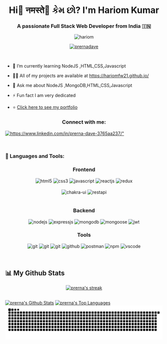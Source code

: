 <h1 align="center">Hi👋 नमस्ते🙏 કેમ છો? I'm Hariom Kumar</h1>
<h3 align="center">A passionate Full Stack Web Developer from India 🇮🇳 </h3>

<p align="center"> <img src="https://komarev.com/ghpvc/?username=prernadave&label=Profile%20views&color=0e75b6&style=flat" alt="hariom" /> </p>

<p align="center"> <a href="https://github.com/ryo-ma/github-profile-trophy"><img src="https://github-profile-trophy.vercel.app/?username=prernadave" alt="prernadave" /></a> </p>

<p align="center"> <a href="https://twitter.com/" target="blank"><img src="https://img.shields.io/twitter/follow/?logo=twitter&style=for-the-badge" alt="" /></a> </p>

- 🌱 I’m currently learning NodeJS ,HTML,CSS,Javascript

- 👨‍💻 All of my projects are available at https://hariomfw21.github.io/

- 💬 Ask me about NodeJS ,MongoDB,HTML,CSS,Javascript

- ⚡ Fun fact I am very dedicated

- ⭐ <a href="https://hariomfw21.github.io/">Click here to see my portfolio</a>







<h3 align="center">Connect with me:</h3>
<p align="left">
<a href="https://www.linkedin.com/in/hariomkr/ target="blank"><img align="center" src="https://raw.githubusercontent.com/rahuldkjain/github-profile-readme-generator/master/src/images/icons/Social/linked-in-alt.svg" alt=https://www.linkedin.com/in/prerna-dave-3765aa237/" height="30" width="40" /></a>
</p>

<br/>

<h3 align="left">🚀 Languages and Tools:</h3>
<div align="center">
 
 <div align="center"><h3 align="center">Frontend</h3>
<img src="https://img.shields.io/badge/html5-%23E34F26.svg?style=for-the-badge&logo=html5&logoColor=white" align="center" alt="html5">
<img src = "https://img.shields.io/badge/css3-%231572B6.svg?style=for-the-badge&logo=css3&logoColor=white" align="center" alt="css3">
<img src ="https://img.shields.io/badge/javascript-%23323330.svg?style=for-the-badge&logo=javascript&logoColor=%23F7DF1E" align="center" alt="javascript">
<img src="https://img.shields.io/badge/React-20232A?style=for-the-badge&logo=react&logoColor=61DAFB"  align="center" alt="reactjs" />
<img src="https://img.shields.io/badge/Redux-593D88?style=for-the-badge&logo=redux&logoColor=white"  align="center" alt="redux" />

<br/>
<br/>
  <img src = "https://img.shields.io/badge/chakra ui-%234ED1C5.svg?style=for-the-badge&logo=chakraui&logoColor=white" align="center" alt="chakra-ui"/>
  <img src="https://img.shields.io/badge/rest api-%23000000.svg?style=for-the-badge&logo=flask&logoColor=white" align="center" alt="restapi"/>
  
</div>
 <br/>
  <div align="center"><h3 align="center">Backend</h3> 
<img src="https://img.shields.io/badge/Node.js-339933?style=for-the-badge&logo=nodedotjs&logoColor=white" align="center" alt="nodejs" />
<img src="https://img.shields.io/badge/Express.js-000000?style=for-the-badge&logo=express&logoColor=white" align="center" alt="expressjs"/>
<img src="https://img.shields.io/badge/MongoDB-4EA94B?style=for-the-badge&logo=mongodb&logoColor=white" align="center" alt="mongodb"/>
<img src="https://img.shields.io/badge/mongoose-%2300f.svg?style=for-the-badge&logo=fastify&logoColor=white" align="center" alt="mongoose"/>
   <img src="https://img.shields.io/badge/JWT-black?style=for-the-badge&logo=JSON%20web%20tokens" align="center" alt="jwt"/>
 </div>
  <div align="center"><h3 align="center">Tools</h3> 
   <img src="https://img.shields.io/badge/heroku-%23430098.svg?style=for-the-badge&logo=heroku&logoColor=white" align="center" alt="git"/>
   <img src="https://img.shields.io/badge/netlify-%23000000.svg?style=for-the-badge&logo=netlify&logoColor=#00C7B7" align="center" alt="git"/>
   <img src="https://img.shields.io/badge/Git-f44d27?style=for-the-badge&logo=git&logoColor=white"  align="center" alt="git"/>
<img src="https://img.shields.io/badge/GitHub-100000?style=for-the-badge&logo=github&logoColor=white"  align="center" alt="github"/>
<img src ="https://img.shields.io/badge/Postman-FF6C37?style=for-the-badge&logo=postman&logoColor=white" align="center" alt="postman">
<img src = "https://img.shields.io/badge/NPM-%23000000.svg?style=for-the-badge&logo=npm&logoColor=white" align="center" alt="npm">
   <img src="https://img.shields.io/badge/Visual%20Studio-5C2D91.svg?style=for-the-badge&logo=visual-studio&logoColor=white"  align="center" alt="vscode"/>
   <br/>
<br/>
 </div>
</div>

<br/>


## 📊 My Github Stats

<p align="center">
    <a href="https://github.com/prernadave/github-readme-streak-stats">
        <img title="🔥 Get streak stats for your profile at git.io/streak-stats" alt="prerna's streak" src="https://github-readme-streak-stats.herokuapp.com/?user=prernadave&theme=black-ice&hide_border=true&stroke=0000&background=060A0CD0"/>
    </a>
</p>


  <br/>
    <a href="https://github.com/prernadave/github-readme-stats"><img alt="prerna's Github Stats" src="https://github-readme-stats.vercel.app/api?username=prernadave&show_icons=true&count_private=true&theme=react&hide_border=true&bg_color=0D1117" /></a>
  <a href="https://github.com/prernadave/github-readme-stats"><img alt="prerna's Top Languages" src="https://github-readme-stats.vercel.app/api/top-langs/?username=prernadave&langs_count=8&count_private=true&layout=compact&theme=react&hide_border=true&bg_color=0D1117" /></a>
  <br/>


<a href="https://google.com" align="center">
   <img src="https://github.com/Asmit2952/Asmit2952/blob/output/github-contribution-grid-snake.svg" alt="snake">
</a>
